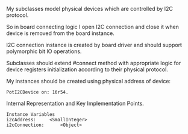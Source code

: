 My subclasses model physical devices which are controlled by I2C protocol.

So in board connecting logic I open I2C connection and close it when device is removed from the board instance.

I2C connection instance is created by board driver and should support polymorphic bit IO operations.

Subclasses should extend #connect method with appropriate logic for device registers initialization according to their physical protocol.

My instances should be created using physical address of device: 

	PotI2CDevice on: 16r54.

Internal Representation and Key Implementation Points.

    Instance Variables
	i2cAddress:		<SmallInteger>
	i2cConnection:		<Object>